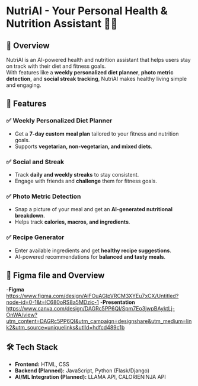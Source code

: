 # NutriAI - Your Personal Health & Nutrition Assistant 🥗💪  

## 📌 Overview  
NutriAI is an AI-powered health and nutrition assistant that helps users stay on track with their diet and fitness goals.  
With features like a **weekly personalized diet planner**, **photo metric detection**, and **social streak tracking**, NutriAI makes healthy living simple and engaging.  

## 🚀 Features  
### ✅ Weekly Personalized Diet Planner  
- Get a **7-day custom meal plan** tailored to your fitness and nutrition goals.  
- Supports **vegetarian, non-vegetarian, and mixed diets**.  

### ✅ Social and Streak  
- Track **daily and weekly streaks** to stay consistent.  
- Engage with friends and **challenge** them for fitness goals.  

### ✅ Photo Metric Detection  
- Snap a picture of your meal and get an **AI-generated nutritional breakdown**.  
- Helps track **calories, macros, and ingredients**.  

### ✅ Recipe Generator  
- Enter available ingredients and get **healthy recipe suggestions**.  
- AI-powered recommendations for **balanced and tasty meals**.  

## 🎨 Figma file and Overview
-**Figma** https://www.figma.com/design/AiFOuAGIpVRCM3XYEu7xCX/Untitled?node-id=0-1&t=lC680oRS8a5MDzic-1
-**Presentation** https://www.canva.com/design/DAGRc5PP6QI/Spm7Eo3jwpBAyktLj-OnWA/view?utm_content=DAGRc5PP6QI&utm_campaign=designshare&utm_medium=link2&utm_source=uniquelinks&utlId=hdfcd489c1b

## 🛠 Tech Stack  
- **Frontend:** HTML, CSS  
- **Backend (Planned):** JavaScript, Python (Flask/Django)  
- **AI/ML Integration (Planned):** LLAMA API, CALORIENINJA API 

